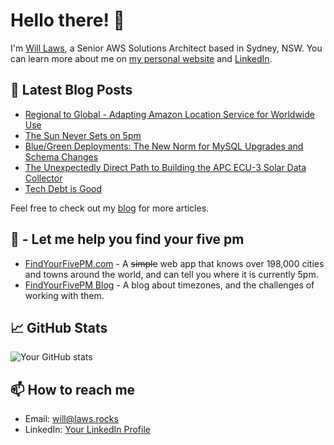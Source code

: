 # Hello there! 🖖 

I'm [Will Laws](https://laws.rocks), a Senior AWS Solutions Architect based in Sydney, NSW. You can learn more about me on [my personal website](https://laws.rocks) and [LinkedIn](https://www.linkedin.com/in/lwsw/).

## 📝 Latest Blog Posts

- [Regional to Global - Adapting Amazon Location Service for Worldwide Use](https://www.123cloud.st/p/regional-to-global-adapting-amazon)
- [The Sun Never Sets on 5pm](https://www.123cloud.st/p/the-sun-never-sets-on-5pm-part-0)
- [Blue/Green Deployments: The New Norm for MySQL Upgrades and Schema Changes](https://www.123cloud.st/p/bluegreen-deployments-the-new-norm)
- [The Unexpectedly Direct Path to Building the APC ECU-3 Solar Data Collector](https://www.123cloud.st/p/the-unexpectedly-direct-path-to-building)
- [Tech Debt is Good](https://www.123cloud.st/p/tech-debt-is-good)

Feel free to check out my [blog](https://123cloud.st) for more articles.

## 🍺 - Let me help you find your five pm

- [FindYourFivePM.com](https://findyourfivepm.com) - A ~~simple~~ web app that knows over 198,000 cities and towns around the world, and can tell you where it is currently 5pm.
- [FindYourFivePM Blog](https://findyourfivepm.com/blog) - A blog about timezones, and the challenges of working with them.

## 📈 GitHub Stats

![Your GitHub stats](https://github-readme-stats.vercel.app/api?username=jeeshofone&show_icons=true)

## 📫 How to reach me

- Email: [will@laws.rocks](mailto:will@laws.rocks)
- LinkedIn: [Your LinkedIn Profile](https://www.linkedin.com/in/lwsw/)
